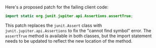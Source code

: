 Here's a proposed patch for the failing client code:

```java
import static org.junit.jupiter.api.Assertions.assertTrue;
```

This patch replaces the `junit.Assert` class with `junit.jupiter.api.Assertions` to fix the "cannot find symbol" error. The `assertTrue` method is available in both classes, but the import statement needs to be updated to reflect the new location of the method.